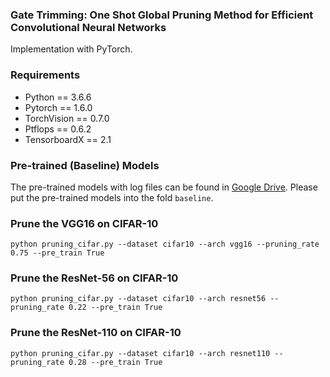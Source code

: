 ### Gate Trimming: One Shot Global Pruning Method for Efficient Convolutional Neural Networks
Implementation with PyTorch.
### Requirements
- Python == 3.6.6
- Pytorch == 1.6.0
- TorchVision == 0.7.0
- Ptflops ==  0.6.2
- TensorboardX == 2.1

### Pre-trained (Baseline) Models 
The pre-trained models with log files can be found in [Google Drive](https://drive.google.com/drive/folders/1w_Max8L5ICJZSrlha8UybHfICik-iX95?usp=sharing).
Please put the pre-trained models into the fold ``baseline``.
### Prune the VGG16 on CIFAR-10
```shell
python pruning_cifar.py --dataset cifar10 --arch vgg16 --pruning_rate 0.75 --pre_train True  
```
### Prune the ResNet-56 on CIFAR-10
```shell
python pruning_cifar.py --dataset cifar10 --arch resnet56 --pruning_rate 0.22 --pre_train True  
```

### Prune the ResNet-110 on CIFAR-10
```shell
python pruning_cifar.py --dataset cifar10 --arch resnet110 --pruning_rate 0.28 --pre_train True  
```


